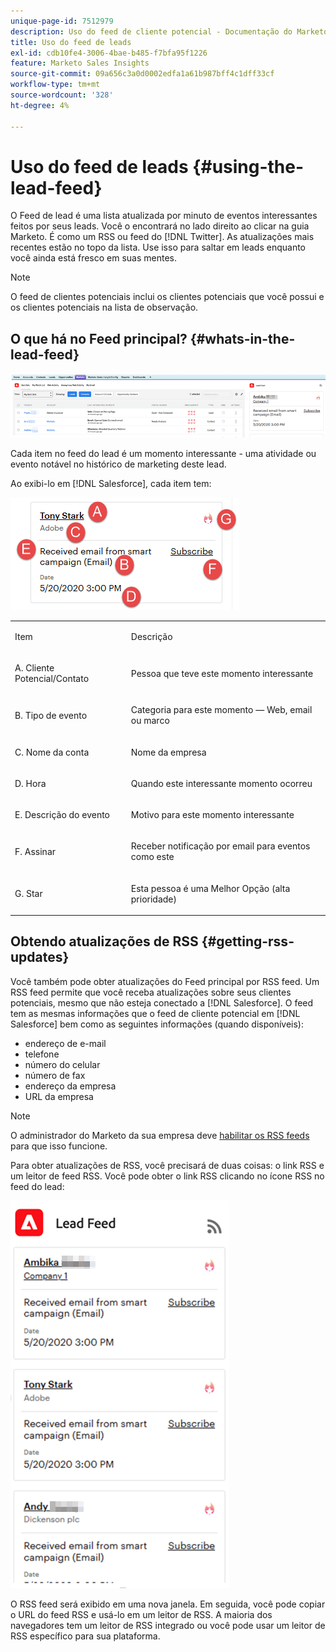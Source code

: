 ```yaml
---
unique-page-id: 7512979
description: Uso do feed de cliente potencial - Documentação do Marketo - Documentação do produto
title: Uso do feed de leads
exl-id: cdb10fe4-3006-4bae-b485-f7bfa95f1226
feature: Marketo Sales Insights
source-git-commit: 09a656c3a0d0002edfa1a61b987bff4c1dff33cf
workflow-type: tm+mt
source-wordcount: '328'
ht-degree: 4%

---
```


# Uso do feed de leads {#using-the-lead-feed}

O Feed de lead é uma lista atualizada por minuto de eventos interessantes feitos por seus leads. Você o encontrará no lado direito ao clicar na guia Marketo. É como um RSS ou feed do [!DNL Twitter]. As atualizações mais recentes estão no topo da lista. Use isso para saltar em leads enquanto você ainda está fresco em suas mentes.

>[!NOTE]
>
>O feed de clientes potenciais inclui os clientes potenciais que você possui e os clientes potenciais na lista de observação.

## O que há no Feed principal? {#whats-in-the-lead-feed}

![](assets/using-the-lead-feed-1.png)

Cada item no feed do lead é um momento interessante - uma atividade ou evento notável no histórico de marketing deste lead.

Ao exibi-lo em [!DNL Salesforce], cada item tem:

![](assets/using-the-lead-feed-2.png)

<table>
 <colgroup>
  <col>
  <col>
 </colgroup>
 <tbody>
  <tr>
   <td><p>Item</p></td>
   <td><p>Descrição</p></td>
  </tr>
  <tr>
   <td><p>A. Cliente Potencial/Contato</p></td>
   <td><p>Pessoa que teve este momento interessante</p></td>
  </tr>
  <tr>
   <td><p>B. Tipo de evento</p></td>
   <td><p>Categoria para este momento — Web, email ou marco</p></td>
  </tr>
  <tr>
   <td><p>C. Nome da conta</p></td>
   <td><p>Nome da empresa</p></td>
  </tr>
  <tr>
   <td><p>D. Hora</p></td>
   <td><p>Quando este interessante momento ocorreu</p></td>
  </tr>
  <tr>
   <td><p>E. Descrição do evento</p></td>
   <td><p>Motivo para este momento interessante</p></td>
  </tr>
  <tr>
   <td><p>F. Assinar</p></td>
   <td><p>Receber notificação por email para eventos como este</p></td>
  </tr>
  <tr>
   <td><p>G. Star</p></td>
   <td><p>Esta pessoa é uma Melhor Opção (alta prioridade)</p></td>
  </tr>
 </tbody>
</table>

## Obtendo atualizações de RSS {#getting-rss-updates}

Você também pode obter atualizações do Feed principal por RSS feed.  Um RSS feed permite que você receba atualizações sobre seus clientes potenciais, mesmo que não esteja conectado a [!DNL Salesforce]. O feed tem as mesmas informações que o feed de cliente potencial em [!DNL Salesforce] bem como as seguintes informações (quando disponíveis):

* endereço de e-mail
* telefone
* número do celular
* número de fax
* endereço da empresa
* URL da empresa

>[!NOTE]
>
>O administrador do Marketo da sua empresa deve [habilitar os RSS feeds](/help/marketo/product-docs/marketo-sales-insight/msi-for-salesforce/features/msi-configuration-tab/enable-rss-for-sales-insight.md) para que isso funcione.

Para obter atualizações de RSS, você precisará de duas coisas: o link RSS e um leitor de feed RSS. Você pode obter o link RSS clicando no ícone RSS no feed do lead:

![](assets/using-the-lead-feed-3.png)

O RSS feed será exibido em uma nova janela. Em seguida, você pode copiar o URL do feed RSS e usá-lo em um leitor de RSS. A maioria dos navegadores tem um leitor de RSS integrado ou você pode usar um leitor de RSS específico para sua plataforma.

